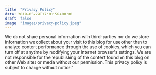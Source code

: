 ```yaml
---
title: "Privacy Policy"
date: 2018-05-29T17:03:58+08:00
draft: false
image: "images/privacy-policy.jpeg"
---
```


We do not share personal information with third-parties nor do we store information we collect about your visit to this blog for use other than to analyze content performance through the use of cookies, which you can turn off at anytime by modifying your Internet browser's settings. We are not responsible for the republishing of the content found on this blog on other Web sites or media without our permission. This privacy policy is subject to change without notice."

